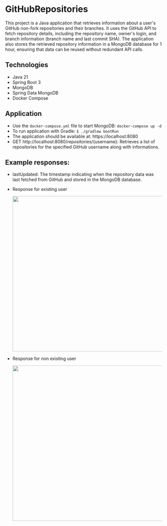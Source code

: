 # GitHubRepositories

This project is a Java application that retrieves information about a user's GitHub non-fork repositories and their branches. It uses the GitHub API to fetch repository details, including the repository name, owner's login, and branch information (branch name and last commit SHA). The application also stores the retrieved repository information in a MongoDB database for 1 hour, ensuring that data can be reused without redundant API calls.

## Technologies

- Java 21
- Spring Boot 3
- MongoDB
- Spring Data MongoDB
- Docker Compose

## Application
- Use the `docker-compose.yml` file to start MongoDB: ``` docker-compose up -d ```
- To run application with Gradle: ```$ ./gradlew bootRun```
- The application should be available at: https://localhost:8080
- GET http://localhost:8080/repositories/{username}: Retrieves a list of repositories for the specified GitHub username along with
  informations.

## Example responses:
- lastUpdated: The timestamp indicating when the repository data was last fetched from GitHub and stored in the MongoDB database.

- Response for existing user

  <img src="https://github.com/user-attachments/assets/7377e368-6d0c-4f11-834f-c7b0ff17e40e" width=500>


- Response for non existing user

  <img src="https://github.com/user-attachments/assets/1c653881-615b-4b26-b581-05e39aea17e5" width=500>

